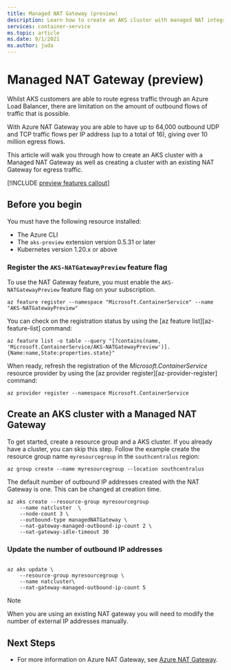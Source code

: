 ```yaml
---
title: Managed NAT Gateway (preview)
description: Learn how to create an AKS cluster with managed NAT integration
services: container-service
ms.topic: article
ms.date: 9/1/2021
ms.author: juda
---
```


# Managed NAT Gateway (preview)

Whilst AKS customers are able to route egress traffic through an Azure Load Balancer, there are limitation on the amount of outbound flows of traffic that is possible. 

With Azure NAT Gateway you are able to have up to 64,000 outbound UDP and TCP traffic flows per IP address (up to a total of 16), giving over 10 million egress flows.

This article will walk you through how to create an AKS cluster with a Managed NAT Gateway as well as creating a cluster with an existing NAT Gateway for egress traffic.

[!INCLUDE [preview features callout](./includes/preview/preview-callout.md)]

## Before you begin

You must have the following resource installed:

* The Azure CLI
* The `aks-preview` extension version 0.5.31 or later
* Kubernetes version 1.20.x or above


### Register the `AKS-NATGatewayPreview` feature flag

To use the NAT Gateway feature, you must enable the `AKS-NATGatewayPreview` feature flag on your subscription. 

```azurecli
az feature register --namespace "Microsoft.ContainerService" --name "AKS-NATGatewayPreview"
```
You can check on the registration status by using the [az feature list][az-feature-list] command:

```azurecli-interactive
az feature list -o table --query "[?contains(name, 'Microsoft.ContainerService/AKS-NATGatewayPreview')].{Name:name,State:properties.state}"
```

When ready, refresh the registration of the *Microsoft.ContainerService* resource provider by using the [az provider register][az-provider-register] command:

```azurecli-interactive
az provider register --namespace Microsoft.ContainerService
```


## Create an AKS cluster with a Managed NAT Gateway
To get started, create a resource group and a AKS cluster. If you already have a cluster, you can skip this step. Follow the example create the resource group name `myresourcegroup` in the `southcentralus` region:

```azurecli-interactive
az group create --name myresourcegroup --location southcentralus
```

The default number of outbound IP addresses created with the NAT Gateway is one.  This can be changed at creation time.

```azurecli-interactive \
az aks create --resource-group myresourcegroup 
    --name natcluster  \
    --node-count 3 \
    --outbound-type managedNATGateway \ 
    --nat-gateway-managed-outbound-ip-count 2 \
    --nat-gateway-idle-timeout 30
```

### Update the number of outbound IP addresses
```azurecli-interactive

az aks update \ 
    --resource-group myresourcegroup \
    --name natcluster\
    --nat-gateway-managed-outbound-ip-count 5
```


> [!NOTE]
> When you are using an existing NAT gateway you will need to modify the number of external IP addresses manually.
>



## Next Steps
- For more information on Azure NAT Gateway, see [Azure NAT Gateway][nat-docs].

<!-- LINKS - internal -->


<!-- LINKS - external-->
[nat-docs]:https://docs.microsoft.com/en-us/azure/virtual-network/nat-gateway/

